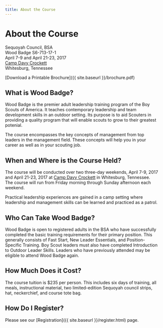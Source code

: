 ```yaml
---
title: About the Course
---
```


# About the Course

Sequoyah Council, BSA<br>
Wood Badge S6-713-17-1<br>
April 7-9 and April 21-23, 2017<br>
[Camp Davy Crockett](https://campdavycrockett.org/)<br>
Whitesburg, Tennessee

[Download a Printable Brochure]({{ site.baseurl }}/brochure.pdf)

## What is Wood Badge?

Wood Badge is the premier adult leadership training program of the Boy
Scouts of America. It teaches contemporary leadership and team
development skills in an outdoor setting. Its purpose is to aid Scouters
in providing a quality program that will enable scouts to grow to their
greatest potenial.

The course encompasses the key concepts of management from top leaders
in the management field. These concepts will help you in your career as
well as in your scouting job.

## When and Where is the Course Held?

The course will be conducted over two three-day weekends, April 7-9,
2017 and April 21-23, 2017 at [Camp Davy
Crockett](https://campdavycrockett.org/) in Whitesburg, Tennessee.  The
course will run from Friday morning through Sunday afternoon each
weekend.

Practical leadership experiences are gained in a camp setting where
leadership and management skills can be learned and practiced as a
patrol.

## Who Can Take Wood Badge?

Wood Badge is open to registered adults in the BSA who have successfully
completed the basic training requirements for their primary position.
This generally consists of Fast Start, New Leader Essentials, and
Position-Specific Training. Boy Scout leaders must also have completed
Introduction to Outdoor Leader Skills. Leaders who have previously
attended may be eligible to attend Wood Badge again.

## How Much Does it Cost?

The course tuition is $235 per person. This includes six days of
training, all meals, instructional material, two limited-edition
Sequoyah council strips, hat, neckerchief, and course tote bag.

## How Do I Register?

Please see our [Registration]({{ site.baseurl }}/register.html) page.
